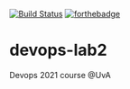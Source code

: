 [![Build Status](https://travis-ci.com/Gertoperto/devops-lab2.svg?branch=main)](https://travis-ci.com/Gertoperto/devops-lab2)
[![forthebadge](https://forthebadge.com/images/badges/powered-by-electricity.svg)](https://forthebadge.com)
# devops-lab2
Devops 2021 course @UvA
